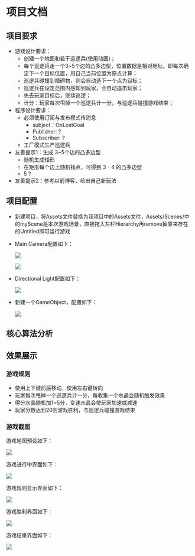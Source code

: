 # 项目文档
## 项目要求
+ 游戏设计要求：
    + 创建一个地图和若干巡逻兵(使用动画)；
    + 每个巡逻兵走一个3~5个边的凸多边型，位置数据是相对地址。即每次确定下一个目标位置，用自己当前位置为原点计算；
    + 巡逻兵碰撞到障碍物，则会自动选下一个点为目标；
    + 巡逻兵在设定范围内感知到玩家，会自动追击玩家；
    + 失去玩家目标后，继续巡逻；
    + 计分：玩家每次甩掉一个巡逻兵计一分，与巡逻兵碰撞游戏结束；
+ 程序设计要求：
    + 必须使用订阅与发布模式传消息
        + subject：OnLostGoal
        + Publisher: ?
        + Subscriber: ?
    + 工厂模式生产巡逻兵
+ 友善提示1：生成 3~5个边的凸多边型
    + 随机生成矩形
    + 在矩形每个边上随机找点，可得到 3 - 4 的凸多边型
    + 5 ?
+ 友善提示2：参考以前博客，给出自己新玩法
## 项目配置
+ 新建项目，将Assets文件替换为我项目中的Assets文件，Assets/Scenes/中的myScene是本次游戏场景，直接拖入左栏Hierarchy再remove掉原来存在的Untitled即可运行游戏
+ Main Camera配置如下：

    ![](picture/camera1.png)

    ![](picture/camera2.png)
+ Directional Light配置如下：

    ![](picture/light.png)
+ 新建一个GameObject，配置如下：

    ![](picture/GameObject.png)
## 核心算法分析

## 效果展示
### 游戏规则
+ 使用上下键前后移动，使用左右键转向
+ 玩家每次甩掉一个巡逻兵计一分，每收集一个水晶会随机触发效果
+ 得分水晶随机加1~5分，变速水晶会使玩家加速或减速
+ 玩家分数达到20则游戏胜利，与巡逻兵碰撞游戏结束
### 游戏截图
游戏地图预设如下：

![](picture/ditu.png)

游戏进行中界面如下：

![](picture/playing.png)

游戏规则显示界面如下：

![](picture/rule.png)

游戏胜利界面如下：

![](picture/win.png)

游戏结束界面如下：

![](picture/fail.png)